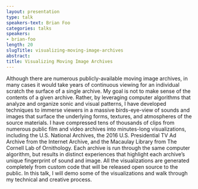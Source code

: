 ```yaml
---
layout: presentation
type: talk
speakers-text: Brian Foo
categories: talks
speakers:
- brian-foo
length: 20
slugTitle: visualizing-moving-image-archives
abstract:
title: Visualizing Moving Image Archives
---
```

Although there are numerous publicly-available moving image archives, in many cases it would take years of continuous viewing for an individual scratch the surface of a single archive. My goal is not to make sense of the contents of a given archive. Rather, by leveraging computer algorithms that analyze and organize sonic and visual patterns, I have developed techniques to immerse viewers in a massive birds-eye-view of sounds and images that surface the underlying forms, textures, and atmospheres of the source materials. I have compressed tens of thousands of clips from numerous public film and video archives into minutes-long visualizations, including the U.S. National Archives, the 2016 U.S. Presidential TV Ad Archive from the Internet Archive, and the Macaulay Library from The Cornell Lab of Ornithology. Each archive is run through the same computer algorithm, but results in distinct experiences that highlight each archive’s unique fingerprint of sound and image. All the visualizations are generated completely from custom code that will be released open source to the public. In this talk, I will demo some of the visualizations and walk through my technical and creative process.